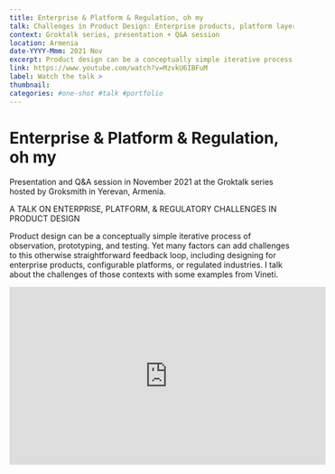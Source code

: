 ```yaml
---
title: Enterprise & Platform & Regulation, oh my
talk: Challenges in Product Design: Enterprise products, platform layers, and regulated industries
context: Groktalk series, presentation + Q&A session
location: Armenia
date-YYYY-Mmm: 2021 Nov
excerpt: Product design can be a conceptually simple iterative process of observation, prototyping, and testing. Yet many factors can add challenges to this otherwise straightforward feedback loop, including designing for enterprise companies, configurable platforms, or regulated industries. I talk about the challenges of those contexts with some examples from Vineti.
link: https://www.youtube.com/watch?v=MzvkU6IBFuM
label: Watch the talk >
thumbnail: 
categories: #one-shot #talk #portfolio
---
```



# Enterprise & Platform & Regulation, oh my

Presentation and Q&A session in November 2021 at the Groktalk series hosted by Groksmith in Yerevan, Armenia.

A TALK ON ENTERPRISE, PLATFORM, & REGULATORY CHALLENGES IN PRODUCT DESIGN

Product design can be a conceptually simple iterative process of observation, prototyping, and testing. Yet many factors can add challenges to this otherwise straightforward feedback loop, including designing for enterprise products, configurable platforms, or regulated industries. I talk about the challenges of those contexts with some examples from Vineti.

<iframe width="560" height="315" src="https://www.youtube.com/embed/MzvkU6IBFuM" title="YouTube video player" frameborder="0" allow="accelerometer; autoplay; clipboard-write; encrypted-media; gyroscope; picture-in-picture" allowfullscreen></iframe>

